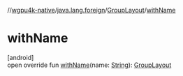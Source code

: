//[wgpu4k-native](../../../index.md)/[java.lang.foreign](../index.md)/[GroupLayout](index.md)/[withName](with-name.md)

# withName

[android]\
open override fun [withName](with-name.md)(name: [String](https://kotlinlang.org/api/core/kotlin-stdlib/kotlin/-string/index.html)): [GroupLayout](index.md)